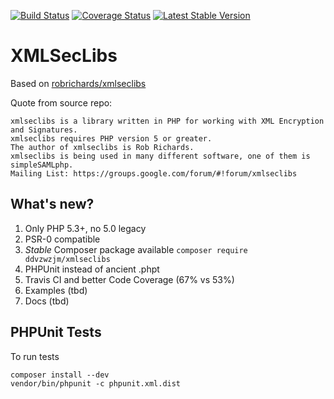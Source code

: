 [![Build Status](https://travis-ci.org/ddvzwzjm/xmlseclibs.svg?branch=master)](https://travis-ci.org/ddvzwzjm/xmlseclibs)
[![Coverage Status](https://coveralls.io/repos/ddvzwzjm/xmlseclibs/badge.svg)](https://coveralls.io/r/ddvzwzjm/xmlseclibs)
[![Latest Stable Version](https://poser.pugx.org/ddvzwzjm/xmlseclibs/v/stable.svg)](https://packagist.org/packages/ddvzwzjm/xmlseclibs)

# XMLSecLibs 

Based on [robrichards/xmlseclibs](https://github.com/robrichards/xmlseclibs)

Quote from source repo:
```
xmlseclibs is a library written in PHP for working with XML Encryption and Signatures.
xmlseclibs requires PHP version 5 or greater.
The author of xmlseclibs is Rob Richards.
xmlseclibs is being used in many different software, one of them is simpleSAMLphp. 
Mailing List: https://groups.google.com/forum/#!forum/xmlseclibs
```
## What's new?

1. Only PHP 5.3+, no 5.0 legacy
2. PSR-0 compatible
3. *Stable* Composer package available `composer require ddvzwzjm/xmlseclibs`
4. PHPUnit instead of ancient .phpt
5. Travis CI and better Code Coverage (67% vs 53%)
6. Examples (tbd)
7. Docs (tbd)

## PHPUnit Tests

To run tests
```
composer install --dev
vendor/bin/phpunit -c phpunit.xml.dist
```
